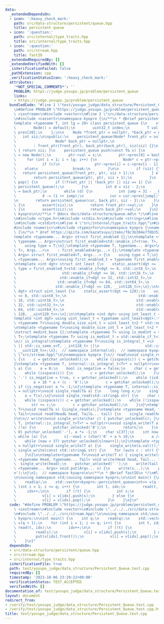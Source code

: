 ```yaml
---
data:
  _extendedDependsOn:
  - icon: ':heavy_check_mark:'
    path: src/data-structure/persistent/queue.hpp
    title: persistent queue
  - icon: ':question:'
    path: src/internal/type_traits.hpp
    title: src/internal/type_traits.hpp
  - icon: ':question:'
    path: src/stream.hpp
    title: fastIO
  _extendedRequiredBy: []
  _extendedVerifiedWith: []
  _isVerificationFailed: false
  _pathExtension: cpp
  _verificationStatusIcon: ':heavy_check_mark:'
  attributes:
    '*NOT_SPECIAL_COMMENTS*': ''
    PROBLEM: https://judge.yosupo.jp/problem/persistent_queue
    links:
    - https://judge.yosupo.jp/problem/persistent_queue
  bundledCode: "#line 1 \"test/yosupo_judge/data_structure/Persistent_Queue.test.cpp\"\
    \n#define PROBLEM \"https://judge.yosupo.jp/problem/persistent_queue\"\n#include\
    \ <iostream>\n#include <vector>\n#line 2 \"src/data-structure/persistent/queue.hpp\"\
    \n#include <cassert>\nnamespace kyopro {\n/**\n * @brief persistent queue\n */\n\
    template <typename T, int lg = 20> class persistent_queue {\n    struct Node {\n\
    \        Node() = default;\n        uint32_t index;\n        T val;\n        Node*\
    \ prev[20];\n    };\n\n    Node *front_ptr = nullptr, *back_ptr = nullptr;\n \
    \   int siz;\n\npublic:\n    persistent_queue(Node* front_ptr = nullptr,\n   \
    \                  Node* back_ptr = nullptr,\n                     int siz = 0)\n\
    \        : front_ptr(front_ptr), back_ptr(back_ptr), siz(siz) {}\n    bool empty()\
    \ { return siz; }\n    persistent_queue push(const T& x) {\n        Node* ptr\
    \ = new Node();\n        ptr->val = x;\n        ptr->prev[0] = back_ptr;\n   \
    \     for (int i = 1; i < lg; i++) {\n            Node* c = ptr->prev[i - 1];\n\
    \            if (c)\n                ptr->prev[i] = c->prev[i - 1];\n        \
    \    else\n                break;\n        }\n\n        if (siz) {\n         \
    \   return persistent_queue(front_ptr, ptr, siz + 1);\n        } else {\n    \
    \        return persistent_queue(ptr, ptr, siz + 1);\n        }\n    }\n    persistent_queue\
    \ pop() {\n        if (!front_ptr || !back_ptr || siz == 1) {\n            return\
    \ persistent_queue();\n        }\n        int d = siz - 2;\n        Node* cur\
    \ = back_ptr;\n        while (d) {\n            int jump = 31 - __builtin_clz(d);\n\
    \            d -= (1 << jump);\n            cur = cur->prev[jump];\n        }\n\
    \n        return persistent_queue(cur, back_ptr, siz - 1);\n    }\n\n    T front()\
    \ {\n        assert(siz);\n        return front_ptr->val;\n    }\n    T back()\
    \ {\n        assert(siz);\n        return back_ptr->val;\n    }\n};\n};  // namespace\
    \ kyopro\n\n/**\n * @docs docs/data-structure/queue.md\n */\n#line 2 \"src/stream.hpp\"\
    \n#include <ctype.h>\n#include <stdio.h>\n#include <string>\n#line 2 \"src/internal/type_traits.hpp\"\
    \n#include <cstdint>\n#line 4 \"src/internal/type_traits.hpp\"\n#include <limits>\n\
    #include <numeric>\n#include <typeinfo>\n\nnamespace kyopro {\nnamespace internal\
    \ {\n/*\n * @ref https://qiita.com/kazatsuyu/items/f8c3b304e7f8b35263d8\n */\n\
    template <typename... Args> struct first_enabled {};\n\ntemplate <typename T,\
    \ typename... Args>\nstruct first_enabled<std::enable_if<true, T>, Args...> {\n\
    \    using type = T;\n};\ntemplate <typename T, typename... Args>\nstruct first_enabled<std::enable_if<false,\
    \ T>, Args...>\n    : first_enabled<Args...> {};\ntemplate <typename T, typename...\
    \ Args> struct first_enabled<T, Args...> {\n    using type = T;\n};\n\ntemplate\
    \ <typename... Args>\nusing first_enabled_t = typename first_enabled<Args...>::type;\n\
    \ntemplate <int dgt> struct int_least {\n    static_assert(dgt <= 128);\n    using\
    \ type = first_enabled_t<std::enable_if<dgt <= 8, std::int8_t>,\n            \
    \                     std::enable_if<dgt <= 16, std::int16_t>,\n             \
    \                    std::enable_if<dgt <= 32, std::int32_t>,\n              \
    \                   std::enable_if<dgt <= 64, std::int64_t>,\n               \
    \                  std::enable_if<dgt <= 128, __int128_t>>;\n};\ntemplate <int\
    \ dgt> struct uint_least {\n    static_assert(dgt <= 128);\n    using type = first_enabled_t<std::enable_if<dgt\
    \ <= 8, std::uint8_t>,\n                                 std::enable_if<dgt <=\
    \ 16, std::uint16_t>,\n                                 std::enable_if<dgt <=\
    \ 32, std::uint32_t>,\n                                 std::enable_if<dgt <=\
    \ 64, std::uint64_t>,\n                                 std::enable_if<dgt <=\
    \ 128, __uint128_t>>;\n};\n\ntemplate <int dgt> using int_least_t = typename int_least<dgt>::type;\n\
    template <int dgt> using uint_least_t = typename uint_least<dgt>::type;\n\ntemplate\
    \ <typename T>\nusing double_size_uint_t = uint_least_t<2 * std::numeric_limits<T>::digits>;\n\
    \ntemplate <typename T>\nusing double_size_int_t = int_least_t<2 * std::numeric_limits<T>::digits>;\n\
    \nstruct modint_base {};\ntemplate <typename T> using is_modint = std::is_base_of<modint_base,\
    \ T>;\ntemplate <typename T> using is_modint_t = std::enable_if_t<is_modint<T>::value>;\n\
    \n// is_integral\ntemplate <typename T>\nusing is_integral_t =\n    std::enable_if_t<std::is_integral_v<T>\
    \ || std::is_same_v<T, __int128_t> ||\n                     std::is_same_v<T,\
    \ __uint128_t>>;\n};  // namespace internal\n};  // namespace kyopro\n#line 6\
    \ \"src/stream.hpp\"\n\nnamespace kyopro {\n// read\nvoid single_read(char& c)\
    \ {\n    c = getchar_unlocked();\n    while (isspace(c)) c = getchar_unlocked();\n\
    }\ntemplate <typename T, internal::is_integral_t<T>* = nullptr>\nvoid single_read(T&\
    \ a) {\n    a = 0;\n    bool is_negative = false;\n    char c = getchar_unlocked();\n\
    \    while (isspace(c)) {\n        c = getchar_unlocked();\n    }\n    if (c ==\
    \ '-') is_negative = true, c = getchar_unlocked();\n    while (isdigit(c)) {\n\
    \        a = 10 * a + (c - '0');\n        c = getchar_unlocked();\n    }\n   \
    \ if (is_negative) a *= -1;\n}\ntemplate <typename T, internal::is_modint_t<T>*\
    \ = nullptr>\nvoid single_read(T& a) {\n    long long x;\n    single_read(x);\n\
    \    a = T(x);\n}\nvoid single_read(std::string& str) {\n    char c = getchar_unlocked();\n\
    \    while (isspace(c)) c = getchar_unlocked();\n    while (!isspace(c)) {\n \
    \       str += c;\n        c = getchar_unlocked();\n    }\n}\ntemplate<typename\
    \ T>\nvoid read(T& x) {single_read(x);}\ntemplate <typename Head, typename...\
    \ Tail>\nvoid read(Head& head, Tail&... tail) {\n    single_read(head), read(tail...);\n\
    }\n\n// write\nvoid single_write(char c) { putchar_unlocked(c); }\ntemplate <typename\
    \ T, internal::is_integral_t<T>* = nullptr>\nvoid single_write(T a) {\n    if\
    \ (!a) {\n        putchar_unlocked('0');\n        return;\n    }\n    if (a <\
    \ 0) putchar_unlocked('-'), a *= -1;\n    char s[37];\n    int now = 37;\n   \
    \ while (a) {\n        s[--now] = (char)'0' + a % 10;\n        a /= 10;\n    }\n\
    \    while (now < 37) putchar_unlocked(s[now++]);\n}\ntemplate <typename T, internal::is_modint_t<T>*\
    \ = nullptr>\nvoid single_write(T a) {\n    single_write(a.val());\n}\n\nvoid\
    \ single_write(const std::string& str) {\n    for (auto c : str) {\n        putchar_unlocked(c);\n\
    \    }\n}\n\ntemplate<typename T>\nvoid write(T x) { single_write(x); }\ntemplate\
    \ <typename Head, typename... Tail> void write(Head head, Tail... tail) {\n  \
    \  single_write(head);\n    putchar_unlocked(' ');\n    write(tail...);\n}\ntemplate\
    \ <typename... Args> void put(Args... x) {\n    write(x...);\n    putchar_unlocked('\\\
    n');\n}\n};  // namespace kyopro\n\n/**\n * @brief fastIO\n */\n#line 6 \"test/yosupo_judge/data_structure/Persistent_Queue.test.cpp\"\
    \n\nusing namespace std;\nusing namespace kyopro;\n\nint main() {\n    int q;\n\
    \    read(q);\n    std::vector<kyopro::persistent_queue<int>> v(q + 1);\n    for\
    \ (int i = 1; i <= q; i++) {\n        int t, idx;\n        read(t, idx);\n   \
    \     idx++;\n\n        if (!t) {\n            int s;\n            read(s);\n\
    \            v[i] = v[idx].push(s);\n        } else {\n            put(v[idx].front());\n\
    \            v[i] = v[idx].pop();\n        }\n    }\n}\n"
  code: "#define PROBLEM \"https://judge.yosupo.jp/problem/persistent_queue\"\n#include\
    \ <iostream>\n#include <vector>\n#include \"../../../src/data-structure/persistent/queue.hpp\"\
    \n#include \"../../../src/stream.hpp\"\n\nusing namespace std;\nusing namespace\
    \ kyopro;\n\nint main() {\n    int q;\n    read(q);\n    std::vector<kyopro::persistent_queue<int>>\
    \ v(q + 1);\n    for (int i = 1; i <= q; i++) {\n        int t, idx;\n       \
    \ read(t, idx);\n        idx++;\n\n        if (!t) {\n            int s;\n   \
    \         read(s);\n            v[i] = v[idx].push(s);\n        } else {\n   \
    \         put(v[idx].front());\n            v[i] = v[idx].pop();\n        }\n\
    \    }\n}"
  dependsOn:
  - src/data-structure/persistent/queue.hpp
  - src/stream.hpp
  - src/internal/type_traits.hpp
  isVerificationFile: true
  path: test/yosupo_judge/data_structure/Persistent_Queue.test.cpp
  requiredBy: []
  timestamp: '2023-10-06 23:20:22+09:00'
  verificationStatus: TEST_ACCEPTED
  verifiedWith: []
documentation_of: test/yosupo_judge/data_structure/Persistent_Queue.test.cpp
layout: document
redirect_from:
- /verify/test/yosupo_judge/data_structure/Persistent_Queue.test.cpp
- /verify/test/yosupo_judge/data_structure/Persistent_Queue.test.cpp.html
title: test/yosupo_judge/data_structure/Persistent_Queue.test.cpp
---
```

